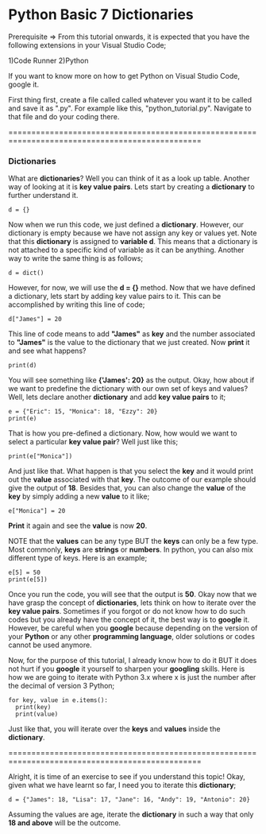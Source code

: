 # Python Basic 7 Dictionaries

Prerequisite => From this tutorial onwards, it is expected that you have the following extensions in your Visual Studio Code;

1)Code Runner 2)Python

If you want to know more on how to get Python on Visual Studio Code, google it.

First thing first, create a file called called whatever you want it to be called and save it as ".py". For example like this, "python_tutorial.py". Navigate to that file and do your coding there.

================================================================================================

<h3>Dictionaries</h3>

What are <strong>dictionaries</strong>? Well you can think of it as a look up table. Another way of looking at it is <strong>key value pairs</strong>. Lets start by creating a <strong>dictionary</strong> to further understand it.

    d = {}

Now when we run this code, we just defined a <strong>dictionary</strong>. However, our dictionary is empty because we have not assign any key or values yet. Note that this <strong>dictionary</strong> is assigned to <strong>variable d</strong>. This means that a dictionary is not attached to a specific kind of variable as it can be anything. Another way to write the same thing is as follows;

    d = dict()

However, for now, we will use the <strong>d = {}</strong> method. Now that we have defined a dictionary, lets start by adding key value pairs to it. This can be accomplished by writing this line of code;

    d["James"] = 20

This line of code means to add <strong>"James"</strong> as <strong>key</strong> and the number associated to <strong>"James"</strong> is the </strong>value</strong> to the dictionary that we just created. Now <strong>print</strong> it and see what happens?

    print(d)

You will see something like <strong> {'James': 20}</strong> as the output. Okay, how about if we want to predefine the dictionary with our own set of keys and values? Well, lets declare another <strong>dictionary</strong> and add <strong>key value pairs</strong> to it;

    e = {"Eric": 15, "Monica": 18, "Ezzy": 20}
    print(e)

That is how you pre-defined a dictionary. Now, how would we want to select a particular <strong>key value pair</strong>? Well just like this;

    print(e["Monica"])

And just like that. What happen is that you select the <strong>key</strong> and it would print out the <strong>value</strong> associated with that <strong>key</strong>. The outcome of our example should give the output of <strong>18</strong>. Besides that, you can also change the <strong>value</strong> of the <strong>key</strong> by simply adding a new <strong>value</strong> to it like;

    e["Monica"] = 20

<strong>Print</strong> it again and see the <strong>value</strong> is now <strong>20</strong>.

NOTE that the <strong>values</strong> can be any type BUT the <strong>keys</strong> can only be a few type. Most commonly, <strong>keys</strong> are <strong>strings</strong> or <strong>numbers</strong>. In python, you can also mix different type of keys. Here is an example;

    e[5] = 50
    print(e[5])

Once you run the code, you will see that the output is <strong>50</strong>. Okay now that we have grasp the concept of <strong>dictionaries</strong>, lets think on how to iterate over the <strong>key value pairs</strong>. Sometimes if you forgot or do not know how to do such codes but you already have the concept of it, the best way is to <strong>google</strong> it. However, be careful when you <strong>google</strong> because depending on the version of your <strong>Python</strong> or any other <strong>programming language</strong>, older solutions or codes cannot be used anymore.

Now, for the purpose of this tutorial, I already know how to do it BUT it does not hurt if you <strong>google</strong> it yourself to sharpen your <strong>googling</strong> skills. Here is how we are going to iterate with Python 3.x where x is just the number after the decimal of version 3 Python;

    for key, value in e.items():
      print(key)
      print(value)

Just like that, you will iterate over the <strong>keys</strong> and <strong>values</strong> inside the <strong>dictionary</strong>.


================================================================================================

Alright, it is time of an exercise to see if you understand this topic! Okay, given what we have learnt so far, I need you to iterate this <strong>dictionary</strong>;

    d = {"James": 18, "Lisa": 17, "Jane": 16, "Andy": 19, "Antonio": 20}

Assuming the values are age, iterate the <strong>dictionary</strong> in such a way that only <strong>18 and above</strong> will be the outcome.